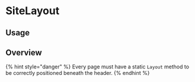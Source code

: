 # SiteLayout

## Usage

## Overview

{% hint style="danger" %}
Every page must have a static `Layout` method to be correctly positioned beneath the header.
{% endhint %}

